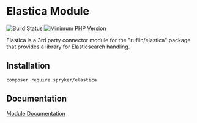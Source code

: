 # Elastica Module
[![Build Status](https://travis-ci.org/spryker/elastica.svg)](https://travis-ci.org/spryker/elastica)
[![Minimum PHP Version](https://img.shields.io/badge/php-%3E%3D%207.2-8892BF.svg)](https://php.net/)

Elastica is a 3rd party connector module for the "ruflin/elastica" package that provides a library for Elasticsearch handling.

## Installation

```
composer require spryker/elastica
```

## Documentation

[Module Documentation](https://academy.spryker.com/developing_with_spryker/module_guide/yves_components/search/search.html)

